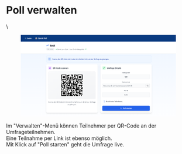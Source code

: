 # Poll verwalten

\


<figure><img src="../.gitbook/assets/poll_verwalten.png" alt="" width="563"><figcaption></figcaption></figure>

Im "Verwalten"-Menü können Teilnehmer per QR-Code an der Umfrageteilnehmen.\
Eine Teilnahme per Link ist ebenso möglich.\
Mit Klick auf "Poll starten" geht die Umfrage live.
